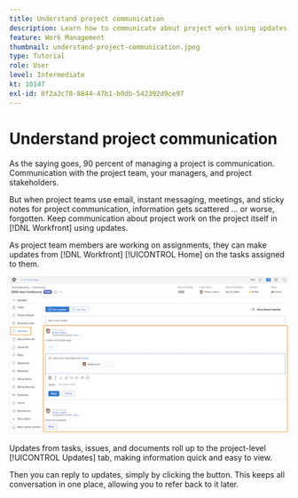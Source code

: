 ```yaml
---
title: Understand project communication
description: Learn how to communicate about project work using updates on projects, tasks, issues, or documents. Then review existing updates in [!DNL  Workfront].
feature: Work Management
thumbnail: understand-project-communication.jpeg
type: Tutorial
role: User
level: Intermediate
kt: 10147
exl-id: 0f2a2c78-8844-47b1-b0db-542392d9ce97
---
```

# Understand project communication

As the saying goes, 90 percent of managing a project is communication. Communication with the project team, your managers, and project stakeholders.

But when project teams use email, instant messaging, meetings, and sticky notes for project communication, information gets scattered ... or worse, forgotten. Keep communication about project work on the project itself in [!DNL Workfront] using updates.

As project team members are working on assignments, they can make updates from [!DNL Workfront] [!UICONTROL Home] on the tasks assigned to them.

![Updates section in a project](assets/planner-fund-project-communication.png)

Updates from tasks, issues, and documents roll up to the project-level [!UICONTROL Updates] tab, making information quick and easy to view.

Then you can reply to updates, simply by clicking the button. This keeps all conversation in one place, allowing you to refer back to it later.

<!---
learn more urls
Communicate about work in Home
Subscribe to items in Workfront
Update work
--->
